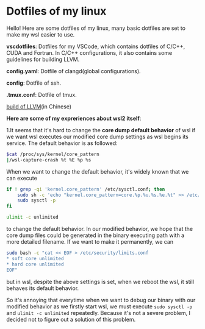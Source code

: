 # Dotfiles of my linux

Hello! Here are some dotfiles of my linux, many basic dotfiles are set to make my wsl easier to use.

**vscdotfiles**: Dotfiles for my VSCode, which contains dotfiles of C/C++, CUDA and Fortran. In C/C++ configurations, 
it also contains some guidelines for building LLVM.

**config.yaml**: Dotfile of clangd(global configurations).

**config**: Dotfile of ssh.

**.tmux.conf**: Dotfile of tmux.

[build of LLVM](./vscdotfiles/C/README.md)(in Chinese)

**Here are some of my expreriences about wsl2 itself**:

1.It seems that it's hard to change the **core dump default behavior** of wsl if we want wsl executes our modified core dump settings as wsl begins its service. The default behavior is as followed:

```bash
$cat /proc/sys/kernel/core_pattern
|/wsl-capture-crash %t %E %p %s
```

When we want to change the default behavior, it's widely known that we can execute

```bash
if ! grep -qi 'kernel.core_pattern' /etc/sysctl.conf; then
	sudo sh -c 'echo "kernel.core_pattern=core.%p.%u.%s.%e.%t" >> /etc/sysctl.conf'
	sudo sysctl -p
fi

ulimit -c unlimited
```

to change the default behavior. In our modified behavior, we hope that the core dump files could be generated in the binary executing path with a more detailed filename. If we want to make it permanently, we can

```bash
sudo bash -c "cat << EOF > /etc/security/limits.conf
* soft core unlimited
* hard core unlimited
EOF"
```
but in wsl, despite the above settings is set, when we reboot the wsl, it still behaves its default behavior.

So it's annoying that everytime when we want to debug our binary with our modified behavior as we firstly start wsl, we must execute `sudo sysctl -p` and `ulimit -c unlimited` repeatedly. Because it's not a severe problem, I decided not to figure out a solution of this problem.
